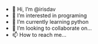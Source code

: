 - 👋 Hi, I’m @irisdav
- 👀 I’m interested in programing
- 🌱 I’m currently learning python
- 💞️ I’m looking to collaborate on...
- 📫 How to reach me...

<!---
irisdav/irisdav is a ✨ special ✨ repository because its `README.md` (this file) appears on your GitHub profile.
You can click the Preview link to take a look at your changes.
--->
